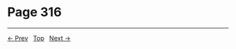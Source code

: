 # Page 316


---
[← Prev](/pages/page-315.md) &nbsp; [Top](/index.md) &nbsp; [Next →](/pages/page-317.md)
